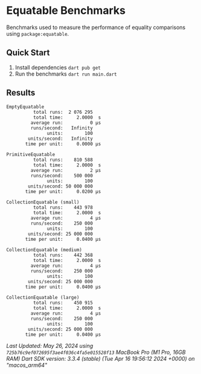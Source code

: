 # Equatable Benchmarks

Benchmarks used to measure the performance of equality comparisons using `package:equatable`.

## Quick Start

1. Install dependencies
    `dart pub get`
1. Run the benchmarks
    `dart run main.dart`

## Results

```
EmptyEquatable
          total runs:  2 076 295   
          total time:     2.0000  s
         average run:          0 μs
         runs/second:   Infinity
               units:        100   
        units/second:   Infinity
       time per unit:     0.0000 μs

PrimitiveEquatable
          total runs:    810 588   
          total time:     2.0000  s
         average run:          2 μs
         runs/second:    500 000   
               units:        100   
        units/second: 50 000 000   
       time per unit:     0.0200 μs

CollectionEquatable (small)
          total runs:    443 978   
          total time:     2.0000  s
         average run:          4 μs
         runs/second:    250 000   
               units:        100   
        units/second: 25 000 000   
       time per unit:     0.0400 μs

CollectionEquatable (medium)
          total runs:    442 368   
          total time:     2.0000  s
         average run:          4 μs
         runs/second:    250 000   
               units:        100   
        units/second: 25 000 000   
       time per unit:     0.0400 μs

CollectionEquatable (large)
          total runs:    450 915   
          total time:     2.0000  s
         average run:          4 μs
         runs/second:    250 000   
               units:        100   
        units/second: 25 000 000   
       time per unit:     0.0400 μs
```

*Last Updated: May 26, 2024 using `725b76c9ef072695f3ae4f036c4fa5e015528f13`*
*MacBook Pro (M1 Pro, 16GB RAM)*
*Dart SDK version: 3.3.4 (stable) (Tue Apr 16 19:56:12 2024 +0000) on "macos_arm64"*